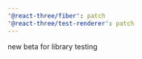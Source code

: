 ```yaml
---
'@react-three/fiber': patch
'@react-three/test-renderer': patch
---
```


new beta for library testing
